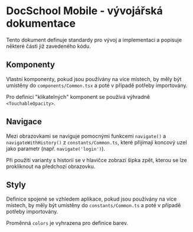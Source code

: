 # DocSchool Mobile - vývojářská dokumentace

Tento dokument definuje standardy pro vývoj a implementaci a popisuje některé části již zavedeného kódu.

## Komponenty

Vlastní komponenty, pokud jsou používány na více místech, by měly být umístěny do `components/Common.tsx` a poté v případě potřeby importovány.

Pro definici "klikatelných" komponent se používá výhradně `<TouchableOpacity>`.

## Navigace

Mezi obrazovkami se naviguje pomocnými funkcemi `navigate()` a `navigateWithHistory()` z `constants/Common.ts`, které přijímají koncový uzel jako parametr (např. `navigate('login')`).

Při použití varianty s historií se v hlavičce zobrazí šipka zpět, kterou se lze prokliknout na předchozí obrazovku.

## Styly

Definice spojené se vzhledem aplikace, pokud jsou používány na více místech, by měly být umístěny do `constants/Common.ts` a poté v případě potřeby importovány.

Proměnná `colors` je vyhrazena pro definice barev.

